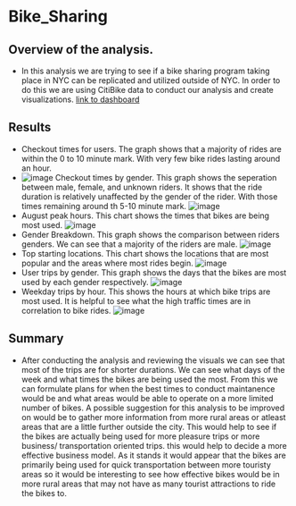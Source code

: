 # Bike_Sharing
## Overview of the analysis.
  * In this analysis we are trying to see if a bike sharing program taking place in NYC can be replicated and utilized outside of NYC. In order to do this we are using CitiBike data to conduct our analysis and create visualizations.  [link to dashboard](https://public.tableau.com/app/profile/ethan.sammons/viz/Bike_Sharing_16295127457710/NYCCitibikeStory?publish=yes)
## Results 
* Checkout times for users. The graph shows that a majority of rides are within the 0 to 10 minute mark. With very few bike rides lasting around an hour.
* ![image](https://user-images.githubusercontent.com/80020179/130307121-d2b6d449-19e6-4c1a-8e78-df21ab04e2cb.png)
 Checkout times by gender. This graph shows the seperation between male, female, and unknown riders. It shows that the ride duration is relatively unaffected by the gender of the rider. With those times remaining around th 5-10 minute mark.
![image](https://user-images.githubusercontent.com/80020179/130307236-168c3804-b06c-44d5-a66f-b8e5013b83cb.png)
* August peak hours. This chart shows the times that bikes are being most used. 
![image](https://user-images.githubusercontent.com/80020179/130308313-ae640815-e114-4aa4-95d9-790704d85b1d.png)
* Gender Breakdown. This graph shows the comparison between riders genders. We can see that a majority of the riders are male. 
![image](https://user-images.githubusercontent.com/80020179/130308598-26ba6d72-375d-4ed2-a208-e47a4653979c.png)
* Top starting locations. This chart shows the locations that are most popular and the areas where most rides begin. 
![image](https://user-images.githubusercontent.com/80020179/130308811-c3c48845-75dc-43c7-90e3-5c8104aa5847.png)
* User trips by gender. This graph shows the days that the bikes are most used by each gender respectively.
![image](https://user-images.githubusercontent.com/80020179/130308826-642ed8b2-2922-41e3-8b1d-9cc3adc8b0ca.png)
* Weekday trips by hour. This shows the hours at which bike trips are most used. It is helpful to see what the high traffic times are in correlation to bike rides. 
![image](https://user-images.githubusercontent.com/80020179/130308829-097d168a-4ae3-41eb-8fbd-7ab6795f7a89.png)
## Summary 
* After conducting the analysis and reviewing the visuals we can see that most of the trips are for shorter durations. We can see what days of the week and what times the bikes are being used the most. From this we can formulate plans for when the best times to conduct maintanence would be and what areas would be able to operate on a more limited number of bikes. A possible suggestion for this analysis to be improved on would be to gather more information from more rural areas or atleast areas that are a little further outside the city. This would help to see if the bikes are actually being used for more pleasure trips or more business/ transportation oriented trips. this would help to decide a more effective business model. As it stands it would appear that the bikes are primarily being used for quick transportation between more touristy areas so it would be interesting to see how effective bikes would be in more rural areas that may not have as many tourist attractions to ride the bikes to. 
  
